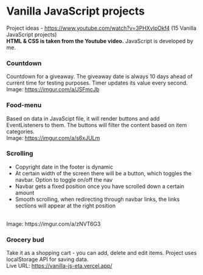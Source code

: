 # Vanilla JavaScript projects
Project ideas - https://www.youtube.com/watch?v=3PHXvlpOkf4 (15 Vanilla JavaScript projects)<br>
**HTML & CSS is taken from the Youtube video.** JavaScript is developed by me.<br>

### Countdown
Countdown for a giveaway. The giveaway date is always 10 days ahead of current time for testing purposes. Timer updates its value every second.<br>
Image: https://imgur.com/a/JSFmcJb
### Food-menu
Based on data in JavaScipt file, it will render buttons and add EventListeners to them. The buttons will filter the content based on item categories.<br>
Image: https://imgur.com/a/s6xJULm
### Scrolling
- Copyright date in the footer is dynamic
- At certain width of the screen there will be a button, which toggles the navbar. Option to toggle on/off the nav
- Navbar gets a fixed position once you have scrolled down a certain amount
- Smooth scrolling, when redirecting through navbar links, the links sections will appear at the right position
<br>
Image: https://imgur.com/a/zNVT6G3

### Grocery bud
Take it as a shopping cart - you can add, delete and edit items. Project uses localStorage API for saving data.<br>
Live URL: https://vanilla-js-eta.vercel.app/
